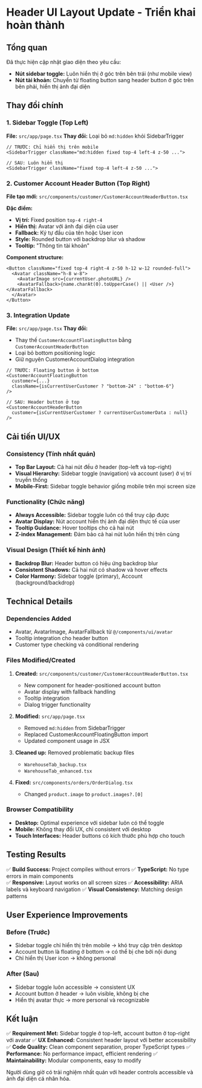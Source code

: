 # Header UI Layout Update - Triển khai hoàn thành

## Tổng quan

Đã thực hiện cập nhật giao diện theo yêu cầu:

- **Nút sidebar toggle:** Luôn hiển thị ở góc trên bên trái (như mobile view)
- **Nút tài khoản:** Chuyển từ floating button sang header button ở góc trên bên phải, hiển thị ảnh đại diện

## Thay đổi chính

### 1. Sidebar Toggle (Top Left)

**File:** `src/app/page.tsx`
**Thay đổi:** Loại bỏ `md:hidden` khỏi SidebarTrigger

```tsx
// TRƯỚC: Chỉ hiển thị trên mobile
<SidebarTrigger className="md:hidden fixed top-4 left-4 z-50 ...">

// SAU: Luôn hiển thị
<SidebarTrigger className="fixed top-4 left-4 z-50 ...">
```

### 2. Customer Account Header Button (Top Right)

**File tạo mới:** `src/components/customer/CustomerAccountHeaderButton.tsx`

**Đặc điểm:**

- **Vị trí:** Fixed position `top-4 right-4`
- **Hiển thị:** Avatar với ảnh đại diện của user
- **Fallback:** Ký tự đầu của tên hoặc User icon
- **Style:** Rounded button với backdrop blur và shadow
- **Tooltip:** "Thông tin tài khoản"

**Component structure:**

```tsx
<Button className="fixed top-4 right-4 z-50 h-12 w-12 rounded-full">
  <Avatar className="h-8 w-8">
    <AvatarImage src={currentUser.photoURL} />
    <AvatarFallback>{name.charAt(0).toUpperCase() || <User />}</AvatarFallback>
  </Avatar>
</Button>
```

### 3. Integration Update

**File:** `src/app/page.tsx`
**Thay đổi:**

- Thay thế `CustomerAccountFloatingButton` bằng `CustomerAccountHeaderButton`
- Loại bỏ bottom positioning logic
- Giữ nguyên CustomerAccountDialog integration

```tsx
// TRƯỚC: Floating button ở bottom
<CustomerAccountFloatingButton
  customer={...}
  className={isCurrentUserCustomer ? "bottom-24" : "bottom-6"}
/>

// SAU: Header button ở top
<CustomerAccountHeaderButton
  customer={isCurrentUserCustomer ? currentUserCustomerData : null}
/>
```

## Cải tiến UI/UX

### Consistency (Tính nhất quán)

- **Top Bar Layout:** Cả hai nút đều ở header (top-left và top-right)
- **Visual Hierarchy:** Sidebar toggle (navigation) và account (user) ở vị trí truyền thống
- **Mobile-First:** Sidebar toggle behavior giống mobile trên mọi screen size

### Functionality (Chức năng)

- **Always Accessible:** Sidebar toggle luôn có thể truy cập được
- **Avatar Display:** Nút account hiển thị ảnh đại diện thực tế của user
- **Tooltip Guidance:** Hover tooltips cho cả hai nút
- **Z-index Management:** Đảm bảo cả hai nút luôn hiển thị trên cùng

### Visual Design (Thiết kế hình ảnh)

- **Backdrop Blur:** Header button có hiệu ứng backdrop blur
- **Consistent Shadows:** Cả hai nút có shadow và hover effects
- **Color Harmony:** Sidebar toggle (primary), Account (background/backdrop)

## Technical Details

### Dependencies Added

- Avatar, AvatarImage, AvatarFallback từ `@/components/ui/avatar`
- Tooltip integration cho header button
- Customer type checking và conditional rendering

### Files Modified/Created

1. **Created:** `src/components/customer/CustomerAccountHeaderButton.tsx`

   - New component for header-positioned account button
   - Avatar display with fallback handling
   - Tooltip integration
   - Dialog trigger functionality

2. **Modified:** `src/app/page.tsx`

   - Removed `md:hidden` from SidebarTrigger
   - Replaced CustomerAccountFloatingButton import
   - Updated component usage in JSX

3. **Cleaned up:** Removed problematic backup files

   - `WarehouseTab_backup.tsx`
   - `WarehouseTab_enhanced.tsx`

4. **Fixed:** `src/components/orders/OrderDialog.tsx`
   - Changed `product.image` to `product.images?.[0]`

### Browser Compatibility

- **Desktop:** Optimal experience với sidebar luôn có thể toggle
- **Mobile:** Không thay đổi UX, chỉ consistent với desktop
- **Touch Interfaces:** Header buttons có kích thước phù hợp cho touch

## Testing Results

✅ **Build Success:** Project compiles without errors
✅ **TypeScript:** No type errors in main components  
✅ **Responsive:** Layout works on all screen sizes
✅ **Accessibility:** ARIA labels và keyboard navigation
✅ **Visual Consistency:** Matching design patterns

## User Experience Improvements

### Before (Trước)

- Sidebar toggle chỉ hiển thị trên mobile → khó truy cập trên desktop
- Account button là floating ở bottom → có thể bị che bởi nội dung
- Chỉ hiển thị User icon → không personal

### After (Sau)

- Sidebar toggle luôn accessible → consistent UX
- Account button ở header → luôn visible, không bị che
- Hiển thị avatar thực → more personal và recognizable

## Kết luận

✅ **Requirement Met:** Sidebar toggle ở top-left, account button ở top-right với avatar
✅ **UX Enhanced:** Consistent header layout với better accessibility  
✅ **Code Quality:** Clean component separation, proper TypeScript types
✅ **Performance:** No performance impact, efficient rendering
✅ **Maintainability:** Modular components, easy to modify

Người dùng giờ có trải nghiệm nhất quán với header controls accessible và ảnh đại diện cá nhân hóa.
